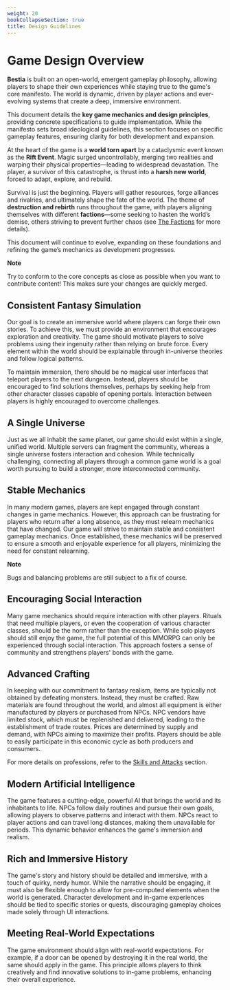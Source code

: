```yaml
---
weight: 20
bookCollapseSection: true
title: Design Guidelines
---
```


# Game Design Overview

**Bestia** is built on an open-world, emergent gameplay philosophy, allowing players to shape their own experiences while staying true to the game's core manifesto. The world is dynamic, driven by player actions and ever-evolving systems that create a deep, immersive environment.

This document details the **key game mechanics and design principles**, providing concrete specifications to guide implementation. While the manifesto sets broad ideological guidelines, this section focuses on specific gameplay features, ensuring clarity for both development and expansion.

At the heart of the game is a **world torn apart** by a cataclysmic event known as the **Rift Event**. Magic surged uncontrollably, merging two realities and warping their physical properties—leading to widespread devastation. The player, a survivor of this catastrophe, is thrust into a **harsh new world**, forced to adapt, explore, and rebuild.

Survival is just the beginning. Players will gather resources, forge alliances and rivalries, and ultimately shape the fate of the world. The theme of **destruction and rebirth** runs throughout the game, with players aligning themselves with different **factions**—some seeking to hasten the world’s demise, others striving to prevent further chaos (see [The Factions](/docs/mechanics/factions) for more details).

This document will continue to evolve, expanding on these foundations and refining the game’s mechanics as development progresses.

**Note**

Try to conform to the core concepts as close as possible when you want to contribute content! This makes sure your changes are quickly merged.

## Consistent Fantasy Simulation

Our goal is to create an immersive world where players can forge their own stories. To achieve this, we must provide an environment that encourages exploration and creativity. The game should motivate players to solve problems using their ingenuity rather than relying on brute force. Every element within the world should be explainable through in-universe theories and follow logical patterns.

To maintain immersion, there should be no magical user interfaces that teleport players to the next dungeon. Instead, players should be encouraged to find solutions themselves, perhaps by seeking help from other character classes capable of opening portals. Interaction between players is highly encouraged to overcome challenges.

## A Single Universe

Just as we all inhabit the same planet, our game should exist within a single, unified world. Multiple servers can fragment the community, whereas a single universe fosters interaction and cohesion. While technically challenging, connecting all players through a common game world is a goal worth pursuing to build a stronger, more interconnected community.

## Stable Mechanics

In many modern games, players are kept engaged through constant changes in game mechanics. However, this approach can be frustrating for players who return after a long absence, as they must relearn mechanics that have changed. Our game will strive to maintain stable and consistent gameplay mechanics. Once established, these mechanics will be preserved to ensure a smooth and enjoyable experience for all players, minimizing the need for constant relearning.

**Note**

Bugs and balancing problems are still subject to a fix of course.

## Encouraging Social Interaction

Many game mechanics should require interaction with other players. Rituals that need multiple players, or even the cooperation of various character classes, should be the norm rather than the exception. While solo players should still enjoy the game, the full potential of this MMORPG can only be experienced through social interaction. This approach fosters a sense of community and strengthens players' bonds with the game.

## Advanced Crafting

In keeping with our commitment to fantasy realism, items are typically not obtained by defeating monsters. Instead, they must be crafted. Raw materials are found throughout the world, and almost all equipment is either manufactured by players or purchased from NPCs. NPC vendors have limited stock, which must be replenished and delivered, leading to the establishment of trade routes. Prices are determined by supply and demand, with NPCs aiming to maximize their profits. Players should be able to easily participate in this economic cycle as both producers and consumers.

For more details on professions, refer to the [Skills and Attacks](/mechanics/skills) section.

## Modern Artificial Intelligence

The game features a cutting-edge, powerful AI that brings the world and its inhabitants to life. NPCs follow daily routines and pursue their own goals, allowing players to observe patterns and interact with them. NPCs react to player actions and can travel long distances, making them unavailable for periods. This dynamic behavior enhances the game's immersion and realism.

## Rich and Immersive History

The game's story and history should be detailed and immersive, with a touch of quirky, nerdy humor. While the narrative should be engaging, it must also be flexible enough to allow for pre-computed elements when the world is generated. Character development and in-game experiences should be tied to specific stories or quests, discouraging gameplay choices made solely through UI interactions.

## Meeting Real-World Expectations

The game environment should align with real-world expectations. For example, if a door can be opened by destroying it in the real world, the same should apply in the game. This principle allows players to think creatively and find innovative solutions to in-game problems, enhancing their overall experience.
